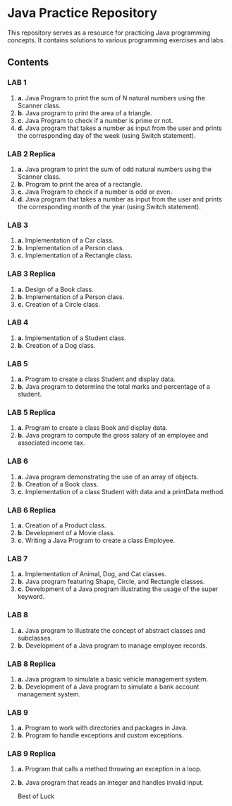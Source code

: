 # Java Practice Repository

This repository serves as a resource for practicing Java programming concepts. It contains solutions to various programming exercises and labs.

## Contents

### LAB 1

1. **a.** Java Program to print the sum of N natural numbers using the Scanner class.
2. **b.** Java program to print the area of a triangle.
3. **c.** Java Program to check if a number is prime or not.
4. **d.** Java program that takes a number as input from the user and prints the corresponding day of the week (using Switch statement).

### LAB 2 Replica

1. **a.** Java program to print the sum of odd natural numbers using the Scanner class.
2. **b.** Program to print the area of a rectangle.
3. **c.** Java Program to check if a number is odd or even.
4. **d.** Java program that takes a number as input from the user and prints the corresponding month of the year (using Switch statement).

### LAB 3

1. **a.** Implementation of a Car class.
2. **b.** Implementation of a Person class.
3. **c.** Implementation of a Rectangle class.

### LAB 3 Replica

1. **a.** Design of a Book class.
2. **b.** Implementation of a Person class.
3. **c.** Creation of a Circle class.

### LAB 4

1. **a.** Implementation of a Student class.
2. **b.** Creation of a Dog class.

### LAB 5

1. **a.** Program to create a class Student and display data.
2. **b.** Java program to determine the total marks and percentage of a student.

### LAB 5 Replica

1. **a.** Program to create a class Book and display data.
2. **b.** Java program to compute the gross salary of an employee and associated income tax.

### LAB 6

1. **a.** Java program demonstrating the use of an array of objects.
2. **b.** Creation of a Book class.
3. **c.** Implementation of a class Student with data and a printData method.

### LAB 6 Replica

1. **a.** Creation of a Product class.
2. **b.** Development of a Movie class.
3. **c.** Writing a Java Program to create a class Employee.

### LAB 7

1. **a.** Implementation of Animal, Dog, and Cat classes.
2. **b.** Java program featuring Shape, Circle, and Rectangle classes.
3. **c.** Development of a Java program illustrating the usage of the super keyword.

### LAB 8

1. **a.** Java program to illustrate the concept of abstract classes and subclasses.
2. **b.** Development of a Java program to manage employee records.

### LAB 8 Replica

1. **a.** Java program to simulate a basic vehicle management system.
2. **b.** Development of a Java program to simulate a bank account management system.

### LAB 9

1. **a.** Program to work with directories and packages in Java.
2. **b.** Program to handle exceptions and custom exceptions.

### LAB 9 Replica

1. **a.** Program that calls a method throwing an exception in a loop.
2. **b.** Java program that reads an integer and handles invalid input.

   Best of Luck 
